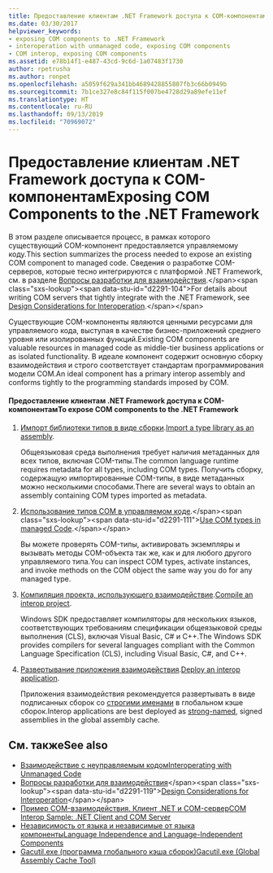 ```yaml
---
title: Предоставление клиентам .NET Framework доступа к COM-компонентам
ms.date: 03/30/2017
helpviewer_keywords:
- exposing COM components to .NET Framework
- interoperation with unmanaged code, exposing COM components
- COM interop, exposing COM components
ms.assetid: e78b14f1-e487-43cd-9c6d-1a07483f1730
author: rpetrusha
ms.author: ronpet
ms.openlocfilehash: a5059f629a341bb4689428855807fb3c66b0949b
ms.sourcegitcommit: 7b1ce327e8c84f115f007be4728d29a89efe11ef
ms.translationtype: HT
ms.contentlocale: ru-RU
ms.lasthandoff: 09/13/2019
ms.locfileid: "70969072"
---
```

# <a name="exposing-com-components-to-the-net-framework"></a><span data-ttu-id="d2291-102">Предоставление клиентам .NET Framework доступа к COM-компонентам</span><span class="sxs-lookup"><span data-stu-id="d2291-102">Exposing COM Components to the .NET Framework</span></span>
<span data-ttu-id="d2291-103">В этом разделе описывается процесс, в рамках которого существующий COM-компонент предоставляется управляемому коду.</span><span class="sxs-lookup"><span data-stu-id="d2291-103">This section summarizes the process needed to expose an existing COM component to managed code.</span></span> <span data-ttu-id="d2291-104">Сведения о разработке COM-серверов, которые тесно интегрируются с платформой .NET Framework, см. в разделе [Вопросы разработки для взаимодействия](https://docs.microsoft.com/previous-versions/dotnet/netframework-4.0/61aax4kh(v=vs.100)).</span><span class="sxs-lookup"><span data-stu-id="d2291-104">For details about writing COM servers that tightly integrate with the .NET Framework, see [Design Considerations for Interoperation](https://docs.microsoft.com/previous-versions/dotnet/netframework-4.0/61aax4kh(v=vs.100)).</span></span>
  
 <span data-ttu-id="d2291-105">Существующие COM-компоненты являются ценными ресурсами для управляемого кода, выступая в качестве бизнес-приложений среднего уровня или изолированных функций.</span><span class="sxs-lookup"><span data-stu-id="d2291-105">Existing COM components are valuable resources in managed code as middle-tier business applications or as isolated functionality.</span></span> <span data-ttu-id="d2291-106">В идеале компонент содержит основную сборку взаимодействия и строго соответствует стандартам программирования модели COM.</span><span class="sxs-lookup"><span data-stu-id="d2291-106">An ideal component has a primary interop assembly and conforms tightly to the programming standards imposed by COM.</span></span>  
  
#### <a name="to-expose-com-components-to-the-net-framework"></a><span data-ttu-id="d2291-107">Предоставление клиентам .NET Framework доступа к COM-компонентам</span><span class="sxs-lookup"><span data-stu-id="d2291-107">To expose COM components to the .NET Framework</span></span>  
  
1. <span data-ttu-id="d2291-108">[Импорт библиотеки типов в виде сборки](importing-a-type-library-as-an-assembly.md).</span><span class="sxs-lookup"><span data-stu-id="d2291-108">[Import a type library as an assembly](importing-a-type-library-as-an-assembly.md).</span></span>  
  
     <span data-ttu-id="d2291-109">Общеязыковая среда выполнения требует наличия метаданных для всех типов, включая COM-типы.</span><span class="sxs-lookup"><span data-stu-id="d2291-109">The common language runtime requires metadata for all types, including COM types.</span></span> <span data-ttu-id="d2291-110">Получить сборку, содержащую импортированные COM-типы, в виде метаданных можно несколькими способами.</span><span class="sxs-lookup"><span data-stu-id="d2291-110">There are several ways to obtain an assembly containing COM types imported as metadata.</span></span>  
  
2. <span data-ttu-id="d2291-111">[Использование типов COM в управляемом коде](https://docs.microsoft.com/previous-versions/dotnet/netframework-4.0/3y76b69k(v=vs.100)).</span><span class="sxs-lookup"><span data-stu-id="d2291-111">[Use COM types in managed Code](https://docs.microsoft.com/previous-versions/dotnet/netframework-4.0/3y76b69k(v=vs.100)).</span></span>  
  
     <span data-ttu-id="d2291-112">Вы можете проверять COM-типы, активировать экземпляры и вызывать методы COM-объекта так же, как и для любого другого управляемого типа.</span><span class="sxs-lookup"><span data-stu-id="d2291-112">You can inspect COM types, activate instances, and invoke methods on the COM object the same way you do for any managed type.</span></span>  
  
3. <span data-ttu-id="d2291-113">[Компиляция проекта, использующего взаимодействие](compiling-an-interop-project.md).</span><span class="sxs-lookup"><span data-stu-id="d2291-113">[Compile an interop project](compiling-an-interop-project.md).</span></span>  
  
     <span data-ttu-id="d2291-114">Windows SDK предоставляет компиляторы для нескольких языков, соответствующих требованиям спецификации общеязыковой среды выполнения (CLS), включая Visual Basic, C# и C++.</span><span class="sxs-lookup"><span data-stu-id="d2291-114">The Windows SDK provides compilers for several languages compliant with the Common Language Specification (CLS), including Visual Basic, C#, and C++.</span></span>  
  
4. <span data-ttu-id="d2291-115">[Развертывание приложения взаимодействия](deploying-an-interop-application.md).</span><span class="sxs-lookup"><span data-stu-id="d2291-115">[Deploy an interop application](deploying-an-interop-application.md).</span></span>  
  
     <span data-ttu-id="d2291-116">Приложения взаимодействия рекомендуется развертывать в виде подписанных сборок со [строгими именами](../../standard/assembly/strong-named.md) в глобальном кэше сборок.</span><span class="sxs-lookup"><span data-stu-id="d2291-116">Interop applications are best deployed as [strong-named](../../standard/assembly/strong-named.md), signed assemblies in the global assembly cache.</span></span>  
  
## <a name="see-also"></a><span data-ttu-id="d2291-117">См. также</span><span class="sxs-lookup"><span data-stu-id="d2291-117">See also</span></span>

- [<span data-ttu-id="d2291-118">Взаимодействие с неуправляемым кодом</span><span class="sxs-lookup"><span data-stu-id="d2291-118">Interoperating with Unmanaged Code</span></span>](index.md)
- <span data-ttu-id="d2291-119">[Вопросы разработки для взаимодействия](https://docs.microsoft.com/previous-versions/dotnet/netframework-4.0/61aax4kh(v=vs.100))</span><span class="sxs-lookup"><span data-stu-id="d2291-119">[Design Considerations for Interoperation](https://docs.microsoft.com/previous-versions/dotnet/netframework-4.0/61aax4kh(v=vs.100))</span></span>
- [<span data-ttu-id="d2291-120">Пример COM-взаимодействия. Клиент .NET и COM-сервер</span><span class="sxs-lookup"><span data-stu-id="d2291-120">COM Interop Sample: .NET Client and COM Server</span></span>](com-interop-sample-net-client-and-com-server.md)
- [<span data-ttu-id="d2291-121">Независимость от языка и независимые от языка компоненты</span><span class="sxs-lookup"><span data-stu-id="d2291-121">Language Independence and Language-Independent Components</span></span>](../../standard/language-independence-and-language-independent-components.md)
- [<span data-ttu-id="d2291-122">Gacutil.exe (программа глобального кэша сборок)</span><span class="sxs-lookup"><span data-stu-id="d2291-122">Gacutil.exe (Global Assembly Cache Tool)</span></span>](../tools/gacutil-exe-gac-tool.md)
